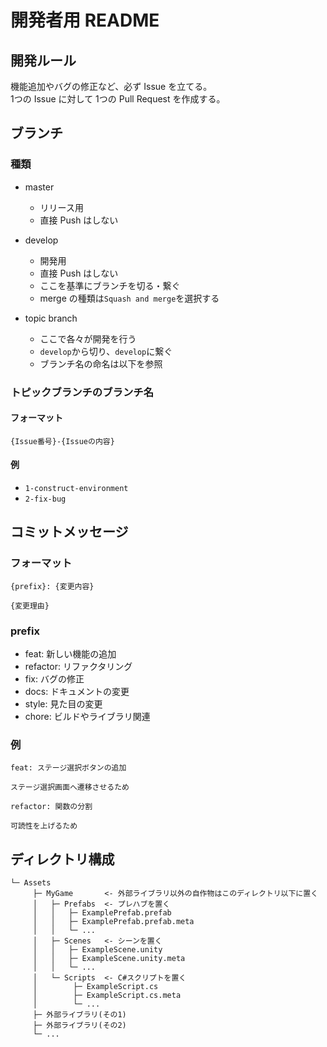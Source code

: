 # 開発者用 README

## 開発ルール

機能追加やバグの修正など、必ず Issue を立てる。  
1つの Issue に対して 1つの Pull Request を作成する。  

## ブランチ

### 種類

- master
  - リリース用
  - 直接 Push はしない

- develop
  - 開発用
  - 直接 Push はしない
  - ここを基準にブランチを切る・繋ぐ
  - merge の種類は`Squash and merge`を選択する

- topic branch
  - ここで各々が開発を行う
  - `develop`から切り、`develop`に繋ぐ
  - ブランチ名の命名は以下を参照

### トピックブランチのブランチ名

#### フォーマット

```
{Issue番号}-{Issueの内容}
```

#### 例

- `1-construct-environment`
- `2-fix-bug`

## コミットメッセージ

### フォーマット

```
{prefix}: {変更内容}

{変更理由}
```

### prefix

- feat: 新しい機能の追加
- refactor: リファクタリング
- fix: バグの修正
- docs: ドキュメントの変更
- style: 見た目の変更
- chore: ビルドやライブラリ関連

### 例

```
feat: ステージ選択ボタンの追加

ステージ選択画面へ遷移させるため
```
```
refactor: 関数の分割

可読性を上げるため
```

## ディレクトリ構成

```
└─ Assets
     ├─ MyGame       <- 外部ライブラリ以外の自作物はこのディレクトリ以下に置く
     │   ├─ Prefabs  <- プレハブを置く
     │   │   ├─ ExamplePrefab.prefab
     │   │   ├─ ExamplePrefab.prefab.meta
     │   │   └─ ...
     │   ├─ Scenes   <- シーンを置く
     │   │   ├─ ExampleScene.unity
     │   │   ├─ ExampleScene.unity.meta
     │   │   └─ ...
     │   └─ Scripts  <- C#スクリプトを置く
     │        ├─ ExampleScript.cs
     │        ├─ ExampleScript.cs.meta
     │        └─ ...
     ├─ 外部ライブラリ(その1)
     ├─ 外部ライブラリ(その2)
     └─ ...
```
